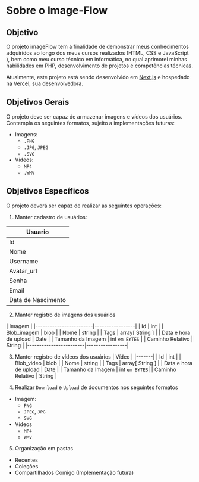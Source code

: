 # Sobre o Image-Flow
## Objetivo
O projeto imageFlow tem a finalidade de demonstrar meus conhecimentos adquiridos ao longo dos meus cursos realizados (HTML, CSS e JavaScript ), bem como meu curso técnico em informática, no qual aprimorei minhas habilidades em PHP, desenvolvimento de projetos e competências técnicas. 

Atualmente, este projeto está sendo desenvolvido em [Next.js](https://nextjs.org/) e hospedado na [Vercel](https://vercel.com/), sua desenvolvedora.

## Objetivos Gerais
O projeto deve ser capaz de armazenar imagens e vídeos dos usuários. Contempla os seguintes formatos, sujeito a implementações futuras:
- Imagens: 
  - `.PNG`
  - `.JPG`, `JPEG`
  - `.SVG`
- Vídeos:
  - `MP4`
  - `.WMV`


## Objetivos Específicos
O projeto deverá ser capaz de realizar as seguintes operações:
1. Manter cadastro de usuários:

| Usuario |
|---------|
| Id | int |
| Nome | String |
| Username | String |
| Avatar_url | String |
| Senha | String `criptografada` |
| Email | String |
| Data de Nascimento | Date |


2. Manter registro de imagens dos usuários

| Imagem                                   |
|------------------------|-----------------|
| Id                     | int             |
| Blob_imagem            | blob            |
| Nome                   | string          |
| Tags                   | array[ String ] |
| Data e hora de upload  | Date            |
| Tamanho da Imagem      | int `em BYTES`  | 
| Caminho Relativo       |     String      |
|------------------------|-----------------|

3. Manter registro de vídeos dos usuários
| Vídeo |
|-------|
| Id | int |
| Blob_video | blob |
| Nome | string |
| Tags | array[ String ] |
| Data e hora de upload | Date |
| Tamanho da Imagem | int `em BYTES`| 
| Caminho Relativo | String |

4. Realizar `Download` e `Upload` de documentos nos seguintes formatos
- Imagem:
    - `PNG`
    - `JPEG`, `JPG`
    - `SVG`
- Vídeos
    - `MP4`
	- `WMV`

5. Organização em pastas
- Recentes
- Coleções
- Compartilhados Comigo (Implementação futura)
